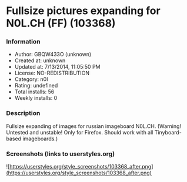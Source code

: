 # Fullsize pictures expanding for N0L.CH (FF) (103368)

### Information
- Author: GBQW433O (unknown)
- Created at: unknown
- Updated at: 7/13/2014, 11:05:50 PM
- License: NO-REDISTRIBUTION
- Category: n0l
- Rating: undefined
- Total installs: 56
- Weekly installs: 0


### Description
Fullsize expanding of images for russian imageboard N0L.CH. (Warning! Untested and unstable! Only for Firefox. Should work with all Tinyboard-based imageboards.)


### Screenshots (links to userstyles.org)
![https://userstyles.org/style_screenshots/103368_after.png](https://userstyles.org/style_screenshots/103368_after.png)



